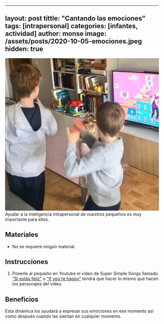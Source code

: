 
---
layout: post
tittle: "Cantando las emociones"
tags: [intrapersonal]
categories: [infantes, actividad] 
author: monse
image: /assets/posts/2020-10-05-emociones.jpeg
hidden: true
---
![Actividad de emociones](/assets/posts/2020-10-05-emociones.jpeg)<br/> 
Ayudar a la inteligencia intrapersonal de nuestros pequeños es muy importante para ellos. 
 
## Materiales 
- No se requiere ningún material.

## Instrucciones 
1. Ponerle al pequeño en Youtube el vídeo de Super Simple Songs llamado ["Si estás feliz"](https://www.youtube.com/watch?v=lU8zZjBV53M) o ["If you're happy"](https://www.youtube.com/watch?v=l4WNrvVjiTw) tendrá que hacer lo mismo que hacen los personajes del vídeo.  

## Beneficios 
Esta dinámica los ayudará a expresar sus emociones en ese momento así como después cuando las sientan en cualquier momento. 
